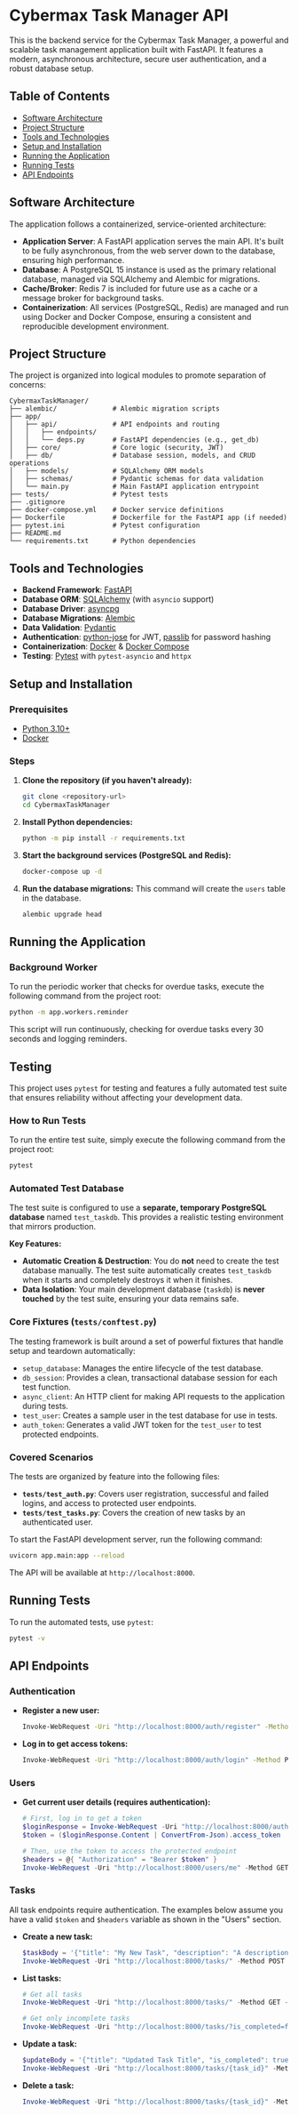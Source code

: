 # Cybermax Task Manager API

This is the backend service for the Cybermax Task Manager, a powerful and scalable task management application built with FastAPI. It features a modern, asynchronous architecture, secure user authentication, and a robust database setup.

## Table of Contents

- [Software Architecture](#software-architecture)
- [Project Structure](#project-structure)
- [Tools and Technologies](#tools-and-technologies)
- [Setup and Installation](#setup-and-installation)
- [Running the Application](#running-the-application)
- [Running Tests](#running-tests)
- [API Endpoints](#api-endpoints)

## Software Architecture

The application follows a containerized, service-oriented architecture:

- **Application Server**: A FastAPI application serves the main API. It's built to be fully asynchronous, from the web server down to the database, ensuring high performance.
- **Database**: A PostgreSQL 15 instance is used as the primary relational database, managed via SQLAlchemy and Alembic for migrations.
- **Cache/Broker**: Redis 7 is included for future use as a cache or a message broker for background tasks.
- **Containerization**: All services (PostgreSQL, Redis) are managed and run using Docker and Docker Compose, ensuring a consistent and reproducible development environment.

## Project Structure

The project is organized into logical modules to promote separation of concerns:

```
CybermaxTaskManager/
├── alembic/              # Alembic migration scripts
├── app/
│   ├── api/              # API endpoints and routing
│   │   ├── endpoints/
│   │   └── deps.py       # FastAPI dependencies (e.g., get_db)
│   ├── core/             # Core logic (security, JWT)
│   ├── db/               # Database session, models, and CRUD operations
│   ├── models/           # SQLAlchemy ORM models
│   ├── schemas/          # Pydantic schemas for data validation
│   └── main.py           # Main FastAPI application entrypoint
├── tests/                # Pytest tests
├── .gitignore
├── docker-compose.yml    # Docker service definitions
├── Dockerfile            # Dockerfile for the FastAPI app (if needed)
├── pytest.ini            # Pytest configuration
├── README.md
└── requirements.txt      # Python dependencies
```

## Tools and Technologies

- **Backend Framework**: [FastAPI](https://fastapi.tiangolo.com/)
- **Database ORM**: [SQLAlchemy](https://www.sqlalchemy.org/) (with `asyncio` support)
- **Database Driver**: [asyncpg](https://github.com/MagicStack/asyncpg)
- **Database Migrations**: [Alembic](https://alembic.sqlalchemy.org/)
- **Data Validation**: [Pydantic](https://pydantic-docs.helpmanual.io/)
- **Authentication**: [python-jose](https://github.com/mpdavis/python-jose) for JWT, [passlib](https://passlib.readthedocs.io/en/stable/) for password hashing
- **Containerization**: [Docker](https://www.docker.com/) & [Docker Compose](https://docs.docker.com/compose/)
- **Testing**: [Pytest](https://docs.pytest.org/en/7.1.x/) with `pytest-asyncio` and `httpx`

## Setup and Installation

### Prerequisites

- [Python 3.10+](https://www.python.org/)
- [Docker](https://www.docker.com/products/docker-desktop/)

### Steps

1.  **Clone the repository (if you haven't already):**
    ```sh
    git clone <repository-url>
    cd CybermaxTaskManager
    ```

2.  **Install Python dependencies:**
    ```sh
    python -m pip install -r requirements.txt
    ```

3.  **Start the background services (PostgreSQL and Redis):**
    ```sh
    docker-compose up -d
    ```

4.  **Run the database migrations:**
    This command will create the `users` table in the database.
    ```sh
    alembic upgrade head
    ```

## Running the Application

### Background Worker

To run the periodic worker that checks for overdue tasks, execute the following command from the project root:

```bash
python -m app.workers.reminder
```

This script will run continuously, checking for overdue tasks every 30 seconds and logging reminders.


## Testing

This project uses `pytest` for testing and features a fully automated test suite that ensures reliability without affecting your development data.

### How to Run Tests

To run the entire test suite, simply execute the following command from the project root:

```sh
pytest
```

### Automated Test Database

The test suite is configured to use a **separate, temporary PostgreSQL database** named `test_taskdb`. This provides a realistic testing environment that mirrors production.

**Key Features:**
- **Automatic Creation & Destruction**: You do **not** need to create the test database manually. The test suite automatically creates `test_taskdb` when it starts and completely destroys it when it finishes.
- **Data Isolation**: Your main development database (`taskdb`) is **never touched** by the test suite, ensuring your data remains safe.

### Core Fixtures (`tests/conftest.py`)

The testing framework is built around a set of powerful fixtures that handle setup and teardown automatically:

- `setup_database`: Manages the entire lifecycle of the test database.
- `db_session`: Provides a clean, transactional database session for each test function.
- `async_client`: An HTTP client for making API requests to the application during tests.
- `test_user`: Creates a sample user in the test database for use in tests.
- `auth_token`: Generates a valid JWT token for the `test_user` to test protected endpoints.

### Covered Scenarios

The tests are organized by feature into the following files:

- **`tests/test_auth.py`**: Covers user registration, successful and failed logins, and access to protected user endpoints.
- **`tests/test_tasks.py`**: Covers the creation of new tasks by an authenticated user.

To start the FastAPI development server, run the following command:

```sh
uvicorn app.main:app --reload
```

The API will be available at `http://localhost:8000`.

## Running Tests

To run the automated tests, use `pytest`:

```sh
pytest -v
```

## API Endpoints

### Authentication

- **Register a new user:**
  ```sh
  Invoke-WebRequest -Uri "http://localhost:8000/auth/register" -Method POST -ContentType "application/json" -Body '{"email": "user@example.com", "password": "a-strong-password"}'
  ```

- **Log in to get access tokens:**
  ```sh
  Invoke-WebRequest -Uri "http://localhost:8000/auth/login" -Method POST -ContentType "application/json" -Body '{"email": "user@example.com", "password": "a-strong-password"}'
  ```

### Users

- **Get current user details (requires authentication):**
  ```powershell
  # First, log in to get a token
  $loginResponse = Invoke-WebRequest -Uri "http://localhost:8000/auth/login" -Method POST -ContentType "application/json" -Body '{"email": "user@example.com", "password": "a-strong-password"}'
  $token = ($loginResponse.Content | ConvertFrom-Json).access_token
  
  # Then, use the token to access the protected endpoint
  $headers = @{ "Authorization" = "Bearer $token" }
  Invoke-WebRequest -Uri "http://localhost:8000/users/me" -Method GET -Headers $headers
  ```

### Tasks

All task endpoints require authentication. The examples below assume you have a valid `$token` and `$headers` variable as shown in the "Users" section.

- **Create a new task:**
  ```powershell
  $taskBody = '{"title": "My New Task", "description": "A description for the task."}'
  Invoke-WebRequest -Uri "http://localhost:8000/tasks/" -Method POST -Headers $headers -ContentType "application/json" -Body $taskBody
  ```

- **List tasks:**
  ```powershell
  # Get all tasks
  Invoke-WebRequest -Uri "http://localhost:8000/tasks/" -Method GET -Headers $headers

  # Get only incomplete tasks
  Invoke-WebRequest -Uri "http://localhost:8000/tasks/?is_completed=false" -Method GET -Headers $headers
  ```

- **Update a task:**
  ```powershell
  $updateBody = '{"title": "Updated Task Title", "is_completed": true}'
  Invoke-WebRequest -Uri "http://localhost:8000/tasks/{task_id}" -Method PUT -Headers $headers -ContentType "application/json" -Body $updateBody
  ```

- **Delete a task:**
  ```powershell
  Invoke-WebRequest -Uri "http://localhost:8000/tasks/{task_id}" -Method DELETE -Headers $headers
  ```

